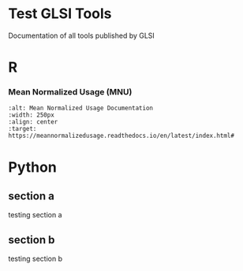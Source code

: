 # Test GLSI Tools

Documentation of all tools published by GLSI

# R


### Mean Normalized Usage (MNU)

```{image} images/GLSI_Logo_blue.png
:alt: Mean Normalized Usage Documentation
:width: 250px
:align: center
:target: https://meannormalizedusage.readthedocs.io/en/latest/index.html#

```


# Python


## section a
testing section a

## section b
testing section b
